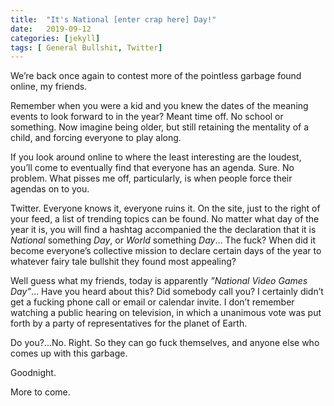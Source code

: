 ```yaml
---
title:  "It's National [enter crap here] Day!"
date:   2019-09-12
categories: [jekyll]
tags: [ General Bullshit, Twitter]
---
```

We’re back once again to contest more of the pointless garbage found online, my friends. 


Remember when you were a kid and you knew the dates of the meaning events to look forward to in the year? Meant time off. No school or something. Now imagine being older, but still retaining the mentality of a child, and forcing everyone to play along. 

If you look around online to where the least interesting are the loudest, you’ll come to eventually find that everyone has an agenda. Sure. No problem. What pisses me off, particularly, is when people force their agendas on to you. 

Twitter. Everyone knows it, everyone ruins it. On the site, just to the right of your feed, a list of trending topics can be found. No matter what day of the year it is, you will find a hashtag accompanied the the declaration that it is *National* something *Day*, or *World* something *Day*… The fuck? When did it become everyone’s collective mission to declare certain days of the year to whatever fairy tale bullshit they found most appealing?   

Well guess what my friends, today is apparently *”National Video Games Day”*… Have you heard about this? Did somebody call you? I certainly didn’t get a fucking phone call or email or calendar invite. I don’t remember watching a public hearing on television, in which a unanimous vote was put forth by a party of representatives for the planet of Earth. 

Do you?...No. Right. So they can go fuck themselves, and anyone else who comes up with this garbage. 

Goodnight. 


More to come.  